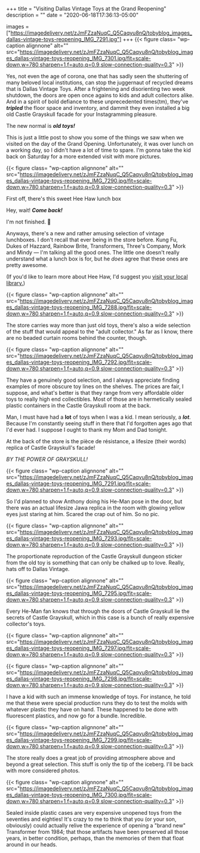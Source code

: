 +++
title = "Visiting Dallas Vintage Toys at the Grand Reopening"
description = ""
date = "2020-06-18T17:36:13-05:00"

images = ["https://imagedelivery.net/zJmFZzaNuqC_Q5Caqyu8nQ/tobyblog_images_dallas-vintage-toys-reopening_IMG_7291.jpg"]
+++
{{< figure class= "wp-caption alignnone" alt="" src="https://imagedelivery.net/zJmFZzaNuqC_Q5Caqyu8nQ/tobyblog_images_dallas-vintage-toys-reopening_IMG_7301.jpg/fit=scale-down,w=780,sharpen=1,f=auto,q=0.9,slow-connection-quality=0.3" >}}

Yes, not even the age of corona, one that has sadly seen the shuttering of many beloved local institutions, can stop the juggernaut of recycled dreams that is Dallas Vintage Toys. After a frightening and disorienting two week shutdown, the doors are open once agains to kids and adult collectors alike. And in a spirit of bold defiance to these unprecedented times(tm), they've ***tripled*** the floor space and inventory, and dammit they even installed a big old Castle Grayskull facade for your Instagramming pleasure.

The new normal is ***old toys!***
<!--more-->
This is just a little post to show you some of the things we saw when we visited on the day of the Grand Opening. Unfortunately, it was over lunch on a working day, so I didn't have a lot of time to spare. I'm gonna take the kid back on Saturday for a more extended visit with more pictures.

{{< figure class= "wp-caption alignnone" alt="" src="https://imagedelivery.net/zJmFZzaNuqC_Q5Caqyu8nQ/tobyblog_images_dallas-vintage-toys-reopening_IMG_7290.jpg/fit=scale-down,w=780,sharpen=1,f=auto,q=0.9,slow-connection-quality=0.3" >}}

First off, there's this sweet Hee Haw lunch box

Hey, wait! ***Come back!***

I'm not finished. 😤

Anyways, there's a new and rather amusing selection of vintage lunchboxes. I don't recall that ever being in the store before. Kung Fu, Dukes of Hazzard, Rainbow Brite, Transformers, Three's Company, Mork and Mindy — I'm talking all the good ones. The little one doesn't really understand what a lunch box is for, but he *does* agree that these ones are pretty awesome.

(If you'd like to learn more about Hee Haw, I'd suggest you [visit your local library.](https://www.youtube.com/watch?v=Xv13g44ROaw))

{{< figure class= "wp-caption alignnone" alt="" src="https://imagedelivery.net/zJmFZzaNuqC_Q5Caqyu8nQ/tobyblog_images_dallas-vintage-toys-reopening_IMG_7288.jpg/fit=scale-down,w=780,sharpen=1,f=auto,q=0.9,slow-connection-quality=0.3" >}}

The store carries way more than just old toys, there's also a wide selection of the stuff that would appeal to the "adult collector." As far as I know, there are no beaded curtain rooms behind the counter, though.

{{< figure class= "wp-caption alignnone" alt="" src="https://imagedelivery.net/zJmFZzaNuqC_Q5Caqyu8nQ/tobyblog_images_dallas-vintage-toys-reopening_IMG_7292.jpg/fit=scale-down,w=780,sharpen=1,f=auto,q=0.9,slow-connection-quality=0.3" >}}

They have a genuinely good selection, and I always appreciate finding examples of more obscure toy lines on the shelves. The prices are fair, I suppose, and what's better is that they range from very affordable older toys to really high end collectibles. Most of those are in hermetically sealed plastic containers in the Castle Grayskull room at the back.

Man, I must have had a **lot** of toys when I was a kid. I mean seriously, a ***lot***. Because I'm constantly seeing stuff in there that I'd forgotten ages ago that I'd ever had. I suppose I ought to thank my Mom and Dad tonight. 

At the back of the store is the pièce de résistance, a lifesize (their words) replica of Castle Grayskull's facade!

*BY THE POWER OF GRAYSKULL!*

{{< figure class= "wp-caption alignnone" alt="" src="https://imagedelivery.net/zJmFZzaNuqC_Q5Caqyu8nQ/tobyblog_images_dallas-vintage-toys-reopening_IMG_7291.jpg/fit=scale-down,w=780,sharpen=1,f=auto,q=0.9,slow-connection-quality=0.3" >}}

So I'd planned to show Anthony doing his He-Man pose in the door, but there was an actual lifesize Jawa replica in the room with glowing yellow eyes just staring at him. Scared the crap out of him. So no pic.

{{< figure class= "wp-caption alignnone" alt="" src="https://imagedelivery.net/zJmFZzaNuqC_Q5Caqyu8nQ/tobyblog_images_dallas-vintage-toys-reopening_IMG_7293.jpg/fit=scale-down,w=780,sharpen=1,f=auto,q=0.9,slow-connection-quality=0.3" >}}

The proportionate reproduction of the Castle Grayskull dungeon sticker from the old toy is something that can only be chalked up to love. Really, hats off to Dallas Vintage.

{{< figure class= "wp-caption alignnone" alt="" src="https://imagedelivery.net/zJmFZzaNuqC_Q5Caqyu8nQ/tobyblog_images_dallas-vintage-toys-reopening_IMG_7295.jpg/fit=scale-down,w=780,sharpen=1,f=auto,q=0.9,slow-connection-quality=0.3" >}}

Every He-Man fan knows that through the doors of Castle Grayskull lie the secrets of Castle Grayskull, which in this case is a bunch of really expensive collector's toys.

{{< figure class= "wp-caption alignnone" alt="" src="https://imagedelivery.net/zJmFZzaNuqC_Q5Caqyu8nQ/tobyblog_images_dallas-vintage-toys-reopening_IMG_7297.jpg/fit=scale-down,w=780,sharpen=1,f=auto,q=0.9,slow-connection-quality=0.3" >}}

{{< figure class= "wp-caption alignnone" alt="" src="https://imagedelivery.net/zJmFZzaNuqC_Q5Caqyu8nQ/tobyblog_images_dallas-vintage-toys-reopening_IMG_7298.jpg/fit=scale-down,w=780,sharpen=1,f=auto,q=0.9,slow-connection-quality=0.3" >}}

I have a kid with such an immense knowledge of toys. For instance, he told me that these were special production runs they do to test the molds with whatever plastic they have on hand. These happened to be done with fluorescent plastics, and now go for a bundle. Incredible.

{{< figure class= "wp-caption alignnone" alt="" src="https://imagedelivery.net/zJmFZzaNuqC_Q5Caqyu8nQ/tobyblog_images_dallas-vintage-toys-reopening_IMG_7299.jpg/fit=scale-down,w=780,sharpen=1,f=auto,q=0.9,slow-connection-quality=0.3" >}}

The store really does a great job of providing atmosphere above and beyond a great selection. This stuff is only the tip of the iceberg. I'll be back with more considered photos.

{{< figure class= "wp-caption alignnone" alt="" src="https://imagedelivery.net/zJmFZzaNuqC_Q5Caqyu8nQ/tobyblog_images_dallas-vintage-toys-reopening_IMG_7300.jpg/fit=scale-down,w=780,sharpen=1,f=auto,q=0.9,slow-connection-quality=0.3" >}}

Sealed inside plastic cases are very expensive unopened toys from the seventies and eighties! It's crazy to me to think that you (or your son, obviously) could actually relive the experience of opening a "brand new" Transformer from 1984; that those artifacts have been preserved all those years, in better condition, perhaps, than the memories of them that float around in our heads.